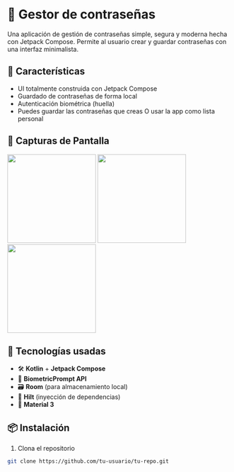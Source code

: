 # 📱 Gestor de contraseñas

Una aplicación de gestión de contraseñas simple, segura y moderna hecha con Jetpack Compose. Permite al usuario crear y guardar contraseñas con una interfaz minimalista.

## 🚀 Características

- UI totalmente construida con Jetpack Compose
- Guardado de contraseñas de forma local
- Autenticación biométrica (huella)
- Puedes guardar las contraseñas que creas O usar la app como lista personal

## 📸 Capturas de Pantalla

<!-- Puedes subir las imágenes a tu repo o usar enlaces externos -->
<p float="left">
  <img src="![Image](https://github.com/user-attachments/assets/69396947-1302-40c0-8151-69b13853d08a)" width="200" />
  <img src="![Image](https://github.com/user-attachments/assets/7e183084-c00e-40b0-8e84-6a37ecfcc593)" width="200" />
  <img src="![Image](https://github.com/user-attachments/assets/d243ce8f-4fc5-494d-8118-7ba56f46d68f)" width="200" />
</p>

## 🧰 Tecnologías usadas

- 🛠️ **Kotlin** + **Jetpack Compose**
- 🔐 **BiometricPrompt API**
- 🗃️ **Room** (para almacenamiento local)
- 🧪 **Hilt** (inyección de dependencias)
- 🌙 **Material 3**

## 📦 Instalación

1. Clona el repositorio

```bash
git clone https://github.com/tu-usuario/tu-repo.git
